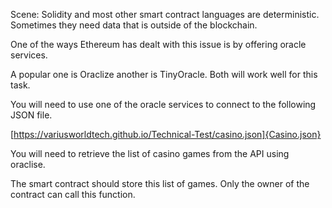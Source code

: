 Scene: Solidity and most other smart contract languages are deterministic. Sometimes they need data that is outside of the blockchain.

One of the ways Ethereum has dealt with this issue is by offering oracle services. 

A popular one is Oraclize another is TinyOracle. Both will work well for this task.



You will need to use one of the oracle services to connect to the following JSON file.

[https://variusworldtech.github.io/Technical-Test/casino.json]{Casino.json}

You will need to retrieve the list of casino games from the API using oraclise.

The smart contract should store this list of games.
Only the owner of the contract can call this function.

